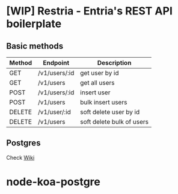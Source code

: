 # [WIP] Restria - Entria's REST API boilerplate

## Basic methods
| Method | Endpoint | Description |
| --- | --- | --- |
| GET | /v1/users/:id | get user by id | 
| GET | /v1/users | get all users |
| POST | /v1/users/:id | insert user |
| POST | /v1/users | bulk insert users |
| DELETE | /v1/user/:id | soft delete user by id |
| DELETE | /v1/users | soft delete bulk of users |

## Postgres
Check [Wiki](https://github.com/jgcmarins/restria/wiki)
# node-koa-postgre
